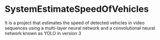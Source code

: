 # SystemEstimateSpeedOfVehicles
It is a project that estimates the speed of detected vehicles in video sequences using a multi-layer neural network and a convolutional neural network known as YOLO in version 3
